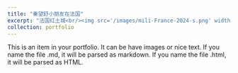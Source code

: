 ```yaml
---
title: "秦望舒小朋友在法国"
excerpt: "法国红土城<br/><img src='/images/mili-France-2024-s.png' width='500'>"
collection: portfolio
---
```


This is an item in your portfolio. It can be have images or nice text. If you name the file .md, it will be parsed as markdown. If you name the file .html, it will be parsed as HTML. 
